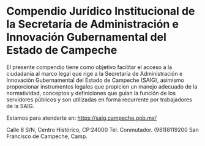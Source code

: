 # Compendio Jurídico Institucional de la Secretaría de Administración e Innovación Gubernamental del Estado de Campeche
El presente compendio tiene como objetivo facilitar el acceso a la ciudadanía al marco legal que rige a la Secretaría de Administración e Innovación Gubernamental del Estado de Campeche (SAIG), asimismo proporcionar instrumentos legales que propicien un manejo adecuado de la normatividad, conceptos y definiciones que guían la función de los servidores públicos y son utilizadas en forma recurrente por trabajadores de la SAIG.

Estamos para atenderte en:
https://saig.campeche.gob.mx/

Calle 8 S/N, Centro Histórico, CP:24000   Tel. Conmutador. (981)8119200   San Francisco de Campeche, Camp.
